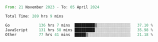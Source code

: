 <!--START_SECTION:waka-->

```rust
From: 21 November 2023 - To: 05 April 2024

Total Time: 289 hrs 9 mins

Go             136 hrs 7 mins  █████████▒░░░░░░░░░░░░░░░   37.10 %
JavaScript     131 hrs 58 mins █████████░░░░░░░░░░░░░░░░   35.98 %
Other          77 hrs 41 mins  █████▒░░░░░░░░░░░░░░░░░░░   21.18 %
```

<!--END_SECTION:waka-->
